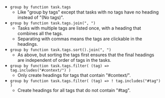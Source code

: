 <!-- placeholder to force blank line before included text -->

- ``group by function task.tags``
    - Like "group by tags" except that tasks with no tags have no heading instead of "(No tags)".
- ``group by function task.tags.join(", ")``
    - Tasks with multiple tags are listed once, with a heading that combines all the tags.
    - Separating with commas means the tags are clickable in the headings.
- ``group by function task.tags.sort().join(", ")``
    - As above, but sorting the tags first ensures that the final headings are independent of order of tags in the tasks.
- ``group by function task.tags.filter( (tag) => tag.includes("#context/") )``
    - Only create headings for tags that contain "#context/".
- ``group by function task.tags.filter( (tag) => ! tag.includes("#tag") )``
    - Create headings for all tags that do not contain "#tag".


<!-- placeholder to force blank line after included text -->
